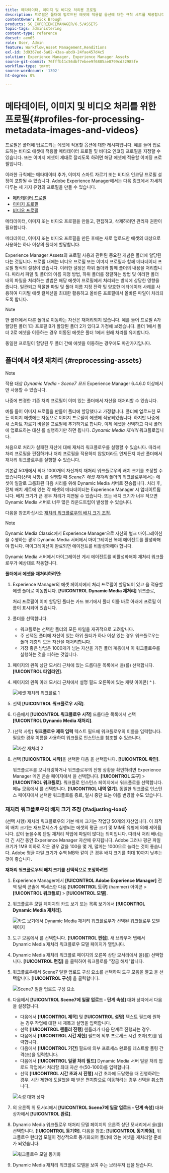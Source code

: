 ```yaml
---
title: 메타데이터, 이미지 및 비디오 처리용 프로필
description: 프로필은 폴더에 업로드된 에셋에 적용할 옵션에 대한 규칙 세트를 제공합니다. 업로드하는 비디오 자산에 적용할 메타데이터 프로필 및 비디오 인코딩 프로필을 지정합니다. 이미지 에셋의 경우 이미지 에셋을 제대로 자를 수 있도록 이미지 에셋에 적용할 이미징 프로필을 지정할 수도 있습니다.
contentOwner: Rick Brough
products: SG_EXPERIENCEMANAGER/6.5/ASSETS
topic-tags: administering
content-type: reference
docset: aem65
role: User, Admin
feature: Workflow,Asset Management,Renditions
exl-id: 3d9367ed-5a02-43aa-abd9-24fae457d4c5
solution: Experience Manager, Experience Manager Assets
source-git-commit: 76fffb11c56dbf7ebee9f6805ae0799cd32985fe
workflow-type: tm+mt
source-wordcount: '1392'
ht-degree: 0%

---
```


# 메타데이터, 이미지 및 비디오 처리를 위한 프로필{#profiles-for-processing-metadata-images-and-videos}

프로필은 폴더에 업로드되는 에셋에 적용할 옵션에 대한 레시피입니다. 예를 들어 업로드하는 비디오 에셋에 적용할 메타데이터 프로필 및 비디오 인코딩 프로필을 지정할 수 있습니다. 또는 이미지 에셋이 제대로 잘리도록 하려면 해당 에셋에 적용할 이미징 프로필입니다.

이러한 규칙에는 메타데이터 추가, 이미지 스마트 자르기 또는 비디오 인코딩 프로필 설정이 포함될 수 있습니다. Adobe Experience Manager에서는 다음 링크에서 자세히 다루는 세 가지 유형의 프로필을 만들 수 있습니다.

* [메타데이터 프로필](/help/assets/metadata-config.md#metadata-profiles)
* [이미지 프로필](/help/assets/image-profiles.md)
* [비디오 프로필](/help/assets/video-profiles.md)

메타데이터, 이미지 또는 비디오 프로필을 만들고, 편집하고, 삭제하려면 관리자 권한이 필요합니다.

메타데이터, 이미지 또는 비디오 프로필을 만든 후에는 새로 업로드한 에셋의 대상으로 사용하는 하나 이상의 폴더에 할당합니다.

Experience Manager Assets의 프로필 사용과 관련된 중요한 개념은 폴더에 할당된다는 것입니다. 프로필 내에는 비디오 프로필 또는 이미지 프로필과 함께 메타데이터 프로필 형식의 설정이 있습니다. 이러한 설정은 하위 폴더와 함께 폴더의 내용을 처리합니다. 따라서 파일 및 폴더의 이름 지정 방법, 하위 폴더를 정렬하는 방법 및 이러한 폴더 내의 파일을 처리하는 방법은 해당 에셋이 프로필에서 처리되는 방식에 상당한 영향을 줍니다.
일관되고 적절한 파일 및 폴더 이름 지정 전략 및 양호한 메타데이터 사례를 사용하여 디지털 에셋 컬렉션을 최대한 활용하고 올바른 프로필에서 올바른 파일이 처리되도록 합니다.

>[!NOTE]
>
>한 폴더에서 다른 폴더로 이동하는 자산은 재처리되지 않습니다. 예를 들어 프로필 A가 할당된 폴더 1과 프로필 B가 할당된 폴더 2가 있다고 가정해 보겠습니다. 폴더 1에서 폴더 2로 에셋을 이동하는 경우 이동된 에셋은 폴더 1에서 원래 처리를 유지합니다.
>
>동일한 프로필이 할당된 두 폴더 간에 에셋을 이동하는 경우에도 마찬가지입니다.

## 폴더에서 에셋 재처리 {#reprocessing-assets}

>[!NOTE]
>
>적용 대상 *Dynamic Media - Scene7 모드* Experience Manager 6.4.6.0 이상에서만 사용할 수 있습니다.

나중에 변경한 기존 처리 프로필이 이미 있는 폴더에서 자산을 재처리할 수 있습니다.

예를 들어 이미지 프로필을 만들어 폴더에 할당했다고 가정합니다. 폴더에 업로드한 모든 이미지 에셋에는 자동으로 이미지 프로필이 에셋에 적용되었습니다. 하지만 나중에 새 스마트 자르기 비율을 프로필에 추가하기로 합니다. 이제 에셋을 선택하고 다시 폴더에 업로드하는 대신 를 실행하기만 하면 됩니다. *Dynamic Media 재처리* <!-- *Scene7: Reprocess Assets* --> 워크플로입니다.

처음으로 처리가 실패한 자산에 대해 재처리 워크플로우를 실행할 수 있습니다. 따라서 처리 프로필을 편집하거나 처리 프로필을 적용하지 않았더라도 언제든지 자산 폴더에서 재처리 워크플로우를 실행할 수 있습니다.

기본값 50개에서 최대 1000개의 자산까지 재처리 워크플로우의 배치 크기를 조정할 수 있습니다(선택 사항). 를 실행할 때 _Scene7: 에셋 재처리_ 폴더의 워크플로우에서는 에셋이 일괄로 그룹화된 다음 처리를 위해 Dynamic Media 서버로 전송됩니다. 처리 후, 전체 배치 세트에 있는 각 에셋의 메타데이터는 Experience Manager 시 업데이트됩니다. 배치 크기가 큰 경우 처리가 지연될 수 있습니다. 또는 배치 크기가 너무 작으면 Dynamic Media 서버로 너무 많은 라운드트립이 발생할 수 있습니다.

다음을 참조하십시오 [재처리 워크플로우의 배치 크기 조정](#adjusting-load).

>[!NOTE]
>
>Dynamic Media Classic에서 Experience Manager으로 자산의 벌크 마이그레이션을 수행하는 경우 Dynamic Media 서버에서 마이그레이션 복제 에이전트를 활성화해야 합니다. 마이그레이션이 완료되면 에이전트를 비활성화해야 합니다.
>
>Dynamic Media 서버에서 마이그레이션 게시 에이전트를 비활성화해야 재처리 워크플로우가 예상대로 작동합니다.

<!-- Batch size is the number of assets that are amalgamated into a single IPS (Dynamic Media's Image Production System) job. When you run the Dynamic Media Reprocess workflow, the job is triggered on IPS. The number of IPS jobs that are triggered is based on the total number of assets in the folder, divided by the batch size. For example, suppose you had a folder with 150 assets and a batch size of 50. In this case, three IPS jobs are triggered. The assets are updated when the entire batch size (50 in our example) is processed in IPS. The job then moves onto the next IPS job, and so on, until complete. If you increase the batch size, you may notice a longer delay with assets getting updated. -->

**폴더에서 에셋을 재처리하려면:**

1. Experience Manager의 에셋 페이지에서 처리 프로필이 할당되어 있고 을 적용할 에셋 폴더로 이동합니다. **[!UICONTROL Dynamic Media 재처리]** 워크플로,

   처리 프로필이 이미 할당된 폴더는 카드 보기에서 폴더 이름 바로 아래에 프로필 이름이 표시되어 있습니다.

1. 폴더를 선택합니다.

   * 워크플로는 선택한 폴더의 모든 파일을 재귀적으로 고려합니다.
   * 주 선택된 폴더에 자산이 있는 하위 폴더가 하나 이상 있는 경우 워크플로우는 폴더 계층의 모든 자산을 재처리합니다.
   * 가장 좋은 방법은 1000개가 넘는 자산을 가진 폴더 계층에서 이 워크플로우를 실행하는 것을 피하는 것입니다.

1. 페이지의 왼쪽 상단 모서리 근처에 있는 드롭다운 목록에서 을(를) 선택합니다. **[!UICONTROL 타임라인]**.
1. 페이지의 왼쪽 아래 모서리 근처에서 설명 필드 오른쪽에 있는 캐럿 아이콘( **^** ).

   ![에셋 재처리 워크플로 1](/help/assets/assets/reprocess-assets1.png)

1. 선택 **[!UICONTROL 워크플로우 시작]**.
1. 다음에서 **[!UICONTROL 워크플로우 시작]** 드롭다운 목록에서 선택 **[!UICONTROL Dynamic Media 재처리]**.
1. (선택 사항) **워크플로우 제목 입력** 텍스트 필드에 워크플로우의 이름을 입력합니다. 필요한 경우 이름을 사용하여 워크플로 인스턴스를 참조할 수 있습니다.

   ![자산 재처리 2](/help/assets/assets/reprocess-assets2.png)

1. 선택 **[!UICONTROL 시작]**&#x200B;을 선택한 다음 을 선택합니다. **[!UICONTROL 확인]**.

   워크플로우를 모니터링하거나 워크플로우의 진행 상황을 확인하려면 Experience Manager 메인 콘솔 페이지에서 을 선택합니다. **[!UICONTROL 도구]** > **[!UICONTROL 워크플로]**. 워크플로 인스턴스 페이지에서 워크플로를 선택합니다. 메뉴 모음에서 를 선택합니다. **[!UICONTROL 내역 열기]**. 동일한 워크플로 인스턴스 페이지에서 선택한 워크플로를 종료, 일시 중단 또는 이름 변경할 수도 있습니다.

### 재처리 워크플로우의 배치 크기 조정 {#adjusting-load}

(선택 사항) 재처리 워크플로우의 기본 배치 크기는 작업당 50개의 자산입니다. 이 최적의 배치 크기는 재프로세스가 실행되는 에셋의 평균 크기 및 MIME 유형에 의해 제어됩니다. 값이 높을수록 단일 재처리 작업에 파일이 많다는 의미입니다. 따라서 처리 배너는 더 긴 시간 동안 Experience Manager 자산에 유지됩니다. Adobe 그러나 평균 파일 크기가 1MB 이하로 작은 경우 값을 100을 몇 개, 많게는 1000으로 늘리는 것이 좋습니다. Adobe 평균 파일 크기가 수백 MB와 같이 큰 경우 배치 크기를 최대 10까지 낮추는 것이 좋습니다.

**재처리 워크플로우의 배치 크기를 선택적으로 조정하려면**

1. Experience Manager에서 **[!UICONTROL Adobe Experience Manager]** 전역 탐색 콘솔에 액세스한 다음 **[!UICONTROL 도구]** (hammer) 아이콘 > **[!UICONTROL 워크플로]** > **[!UICONTROL 모델]**.
1. 워크플로우 모델 페이지의 카드 보기 또는 목록 보기에서 **[!UICONTROL Dynamic Media 재처리]**.

   ![카드 보기에서 Dynamic Media 재처리 워크플로우가 선택된 워크플로우 모델 페이지](/help/assets/assets-dm/reprocess-assets7.png)

1. 도구 모음에서 를 선택합니다. **[!UICONTROL 편집]**. 새 브라우저 탭에서 Dynamic Media 재처리 워크플로우 모델 페이지가 열립니다.
1. Dynamic Media 재처리 워크플로 페이지의 오른쪽 상단 모서리에서 을(를) 선택합니다. **[!UICONTROL 편집]** 을 클릭하여 워크플로를 &quot;잠금 해제&quot;합니다.
1. 워크플로우에서 Scene7 일괄 업로드 구성 요소를 선택하여 도구 모음을 열고 을 선택합니다. **[!UICONTROL 구성]** 을 클릭합니다.

   ![Scene7 일괄 업로드 구성 요소](/help/assets/assets-dm/reprocess-assets8.png)

1. 다음에서 **[!UICONTROL Scene7에 일괄 업로드 - 단계 속성]** 대화 상자에서 다음을 설정합니다.
   * 다음에서 **[!UICONTROL 제목]** 및 **[!UICONTROL 설명]** 텍스트 필드에 원하는 경우 작업에 대한 새 제목과 설명을 입력합니다.
   * 선택 **[!UICONTROL 핸들러 진행]** 핸들러가 다음 단계로 진행되는 경우.
   * 다음에서 **[!UICONTROL 시간 제한]** 필드에 외부 프로세스 시간 초과(초)를 입력합니다.
   * 다음에서 **[!UICONTROL 기간]** 필드에 외부 프로세스 완료를 테스트할 폴링 간격(초)을 입력합니다.
   * 다음에서 **[!UICONTROL 일괄 처리 필드]** Dynamic Media 서버 일괄 처리 업로드 작업에서 처리할 최대 자산 수(50-1000)를 입력합니다.
   * 선택 **[!UICONTROL 시간 초과 시 진행]** 시간 초과에 도달했을 때 진행하려는 경우. 시간 제한에 도달했을 때 받은 편지함으로 이동하려는 경우 선택을 취소합니다.

   ![속성 대화 상자](/help/assets/assets-dm/reprocess-assets3.png)

1. 의 오른쪽 위 모서리에서 **[!UICONTROL Scene7에 일괄 업로드 - 단계 속성]** 대화 상자에서 **[!UICONTROL 완료]**.

1. Dynamic Media 워크플로우 재처리 모델 페이지의 오른쪽 상단 모서리에서 을(를) 선택합니다. **[!UICONTROL 동기화]**. 다음을 참조: **[!UICONTROL 동기화됨]**, 워크플로우 런타임 모델이 정상적으로 동기화되어 폴더에 있는 에셋을 재처리할 준비가 되었습니다.

   ![워크플로우 모델 동기화](/help/assets/assets-dm/reprocess-assets1.png)

1. Dynamic Media 재처리 워크플로 모델을 보여 주는 브라우저 탭을 닫습니다.

<!--1. Return to the browser tab that has the open Workflow Models page, then press **Esc** to exit the selection.
1. In the upper-left corner of the page, select **[!UICONTROL Adobe Experience Manager]** to access the global navigation console, then select the **[!UICONTROL Tools]** (hammer) icon > **[!UICONTROL General > CRXDE Lite]**.
1. In the folder tree on the left side of the CRXDE Lite page, navigate to the following location:

   `/conf/global/settings/workflow/models/scene7_reprocess_assets/jcr:content/flow/reprocess/metaData`

   ![CRXDE Lite](/help/assets/assets/workflow-models9.png)

1. On the right side of the CRXDE Lite page, in the lower portion, enter the following name, type, and value in its respective field:
    * **[!UICONTROL Name]**: `reprocess-batch-size`
    * **[!UICONTROL Type]**: `Long`
    * **[!UICONTROL Value]**: enter a default value (50-1000) for the batch size
1. In the lower-right corner, select **[!UICONTROL Add]**. The new property appears as the following:

    ![Saving the new property](/help/assets/assets/workflow-models10.png)

1. On the menu bar of the CRXDE Lite page, select **[!UICONTROL Save All]**.
1. In the upper-left corner of the page, select **[!UICONTROL CRXDE Lite]** to return to the main Experience Manager console
1. Repeat steps 1-7 to re-synchronize the new batch size to the Dynamic Media Reprocess workflow model.-->
